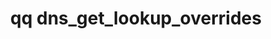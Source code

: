 ---
category: dns
command: dns_get_lookup_overrides
keywords: qq, qq_cli, dns_get_lookup_overrides
optional_options: []
permalink: /qq-cli-command-guide/dns/dns_get_lookup_overrides.html
positional_options: []
sidebar: qq_cli_command_reference_sidebar
summary: This section explains how to use the <code>qq dns_get_lookup_overrides</code>
  command.
synopsis: List the configured set of DNS lookup overrides.
title: qq dns_get_lookup_overrides
usage: qq dns_get_lookup_overrides [-h]
zendesk_source: qq CLI Command Guide

---